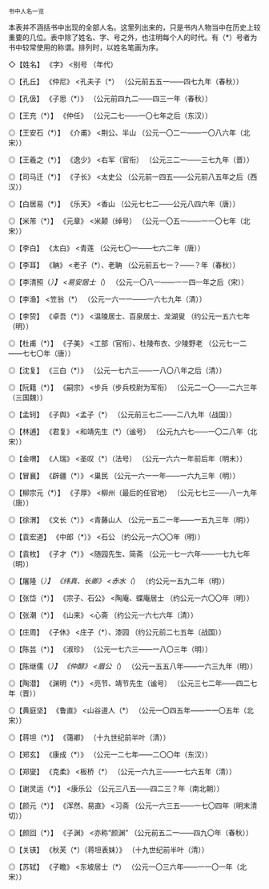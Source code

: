     书中人名一览 

   本表并不涵括书中出现的全部人名。这里列出来的，只是书内人物当中在历史上较重要的几位。表中除了姓名、字、号之外，也注明每个人的时代。有（*）号者为书中较常使用的称谓。排列时，以姓名笔画为序。

   ◇【姓名】 《字》 &lt;别号 （年代）

   ◎【孔丘】 《仲尼》 &lt;孔夫子（*） （公元前五五一——四七九年（春秋））

   ◎【孔伋】 《子思（*）》 （公元前四九二——四三一年（春秋））

   ◎【王充（*）】 《仲任》 （公元二七——一〇七年之后（东汉））

   ◎【王安石（*）】 《介甫》 &lt;荆公、半山 （公元一〇二一——一〇八六年（北宋））

   ◎【王羲之（*）】 《逸少》 &lt;右军（官衔） （公元三二一——三七九年（晋））

   ◎【司马迁（*）】 《子长》 &lt;太史公 （公元前一四五——公元前八五年之后（西汉））

   ◎【白居易（*）】 《乐天》 &lt;香山 （公元七七二——公元八四六年（唐））

   ◎【米芾（*）】 《元章》 &lt;米颠（绰号） （公元一〇五一——一一〇七年（北宋））

   ◎【李白】 《太白》 &lt;青莲 （公元七〇一——七六二年（唐））

   ◎【李耳】 《聃》 &lt;老子（*）、老聃 （公元前五七一？——？年（春秋））

   ◎【李清照（*）】 &lt;易安居士（*） （公元一〇八一——一一四一年之后（宋））

   ◎【李渔】 &lt;笠翁（*） （公元一六一一——一六七九年（清））

   ◎【李贽】 《卓吾（*）》 &lt;温陵居士、百泉居士、龙湖叟 （约公元一五六七年（明））

   ◎【杜甫（*）】 《子美》 &lt;工部（官衔）、杜陵布衣、少陵野老 （公元七一二——七七〇年（唐））

   ◎【沈复】 《三白（*）》 （公元一七六三——一八〇八年之后（清））

   ◎【阮籍（*）】 《嗣宗》 &lt;步兵（步兵校尉为军衔） （公元二一〇——二六三年（三国魏））

   ◎【孟轲】 《子舆》 &lt;孟子（*） （公元前三七二——二八九年（战国））

   ◎【林逋】 《君复》 &lt;和靖先生（*）（谧号） （公元九六七——一〇二八年（北宋））

   ◎【金喟】 《人瑞》 &lt;圣叹（*）（法号） （公元一六六一年前后年（明末））

   ◎【冒襄】 《辟疆（*）》 &lt;巢民 （公元一六一一年——一六九三年（明））

   ◎【柳宗元（*）】 《子厚》 &lt;柳州（最后的任官地） （公元七七三——八一九年（唐））

   ◎【徐渭】 《文长（*）》 &lt;青藤山人 （公元一五二一年——一五九三年（明））

   ◎【袁宏道】 《中郎（*）》 &lt;石公 （约公元一六〇〇年（明））

   ◎【袁枚】 《子才（*）》 &lt;随园先生、简斋 （公元一七一六年——一七九七年（明））

   ◎【屠隆（*）】 《纬真、长卿》 &lt;赤水（*） （约公元一五九二年（明））

   ◎【张岱（*）】 《宗子、石公》 &lt;陶庵、蝶庵居士 （约公元一六〇〇年（明））

   ◎【张潮（*）】 《山来》 &lt;心斋 （约公元一六七六年（清））

   ◎【庄周】 《子休》 &lt;庄子（*）、漆园 （约公元前二七五年（战国））

   ◎【陈芸（*）】 《淑珍》 （公元一七六三——一八〇三年（明））

   ◎【陈继儒（*）】 《仲醇》 &lt;眉公（*） （公元一五五八年——一六三九年（明））

   ◎【陶潜】 《渊明（*）》 &lt;亮节、靖节先生（谧号） （公元三七二年——四二七年（晋））

   ◎【黄庭坚】 《鲁直》 &lt;山谷道人（*） （公元一〇四五年——一一〇五年（北宋））

   ◎【蒋坦（*）】 《蔼卿》 （十九世纪前半叶（清））

   ◎【郑玄】 《康成（*）》 （公元一二七年——二〇〇年（东汉））

   ◎【郑燮】 《克柔》 &lt;板桥（*） （公元一六九三——一七六五年（清））

   ◎【谢灵运（*）】 &lt;康乐公 （公元三八五——四二三？年（南北朝））

   ◎【颜元（*）】 《浑然、易直》 &lt;习斋 （公元一六三五——一七〇四年（明末清切））

   ◎【颜回（*）】 《子渊》 &lt;亦称“颜渊” （公元前五二一——四九〇年（春秋））

   ◎【关锳】 《秋芙（*）（蒋坦表妹）》 （十九世纪前半叶（清））

   ◎【苏轼】 《子瞻》 &lt;东坡居士（*） （公元一〇三六年——一一〇一年（北宋））

